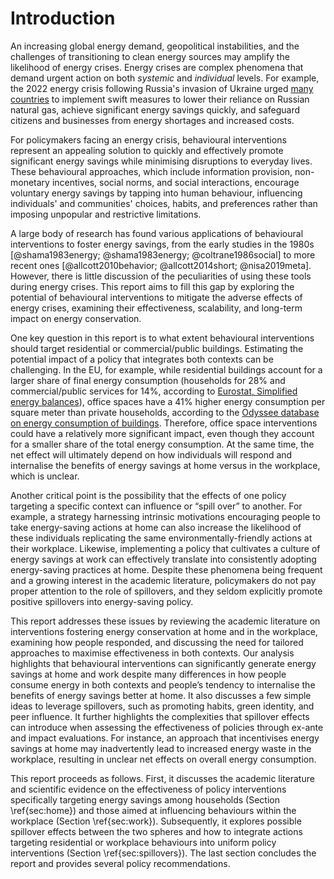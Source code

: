 # Introduction

An increasing global energy demand, geopolitical instabilities, and the challenges of transitioning to clean energy sources may amplify the likelihood of energy crises. Energy crises are complex phenomena that demand urgent action on both _systemic_ and _individual_ levels. For example, the 2022 energy crisis following Russia's invasion of Ukraine urged [many countries](https://www.nature.com/articles/d41586-022-00969-9) to implement swift measures to lower their reliance on Russian natural gas, achieve significant energy savings quickly, and safeguard citizens and businesses from energy shortages and increased costs.

For policymakers facing an energy crisis, behavioural interventions represent an appealing solution to quickly and effectively promote significant energy savings while minimising disruptions to everyday lives. These behavioural approaches, which include information provision, non-monetary incentives, social norms, and social interactions, encourage voluntary energy savings by tapping into human behaviour, influencing individuals' and communities' choices, habits, and preferences rather than imposing unpopular and restrictive limitations. 

A large body of research has found various applications of behavioural interventions to foster energy savings, from the early studies in the 1980s [@shama1983energy; @shama1983energy; @coltrane1986social] to more recent ones [@allcott2010behavior; @allcott2014short; @nisa2019meta]. However, there is little discussion of the peculiarities of using these tools during energy crises. This report aims to fill this gap by exploring the potential of behavioural interventions to mitigate the adverse effects of energy crises, examining their effectiveness, scalability, and long-term impact on energy conservation.

One key question in this report is to what extent behavioural interventions should target residential or commercial/public buildings. Estimating the potential impact of a policy that integrates both contexts can be challenging. In the EU, for example, while residential buildings account for a larger share of final energy consumption (households for 28% and commercial/public services for 14%, according to [Eurostat, Simplified energy balances](https://ec.europa.eu/eurostat/databrowser/view/NRG_BAL_S/default/table?lang=en)), office spaces have a 41% higher energy consumption per square meter than private households, according to the [Odyssee database on energy consumption of buildings](http://www.indicators.odyssee-mure.eu/). Therefore, office space interventions could have a relatively more significant impact, even though they account for a smaller share of the total energy consumption.  At the same time, the net effect will ultimately depend on how individuals will respond and internalise the benefits of energy savings at home versus in the workplace, which is unclear.  

Another critical point is the possibility that the effects of one policy targeting a specific context can influence or “spill over” to another. For example, a strategy harnessing intrinsic motivations encouraging people to take energy-saving actions at home can also increase the likelihood of these individuals replicating the same environmentally-friendly actions at their workplace. Likewise, implementing a policy that cultivates a culture of energy savings at work can effectively translate into consistently adopting energy-saving practices at home. Despite these phenomena being frequent and a growing interest in the academic literature, policymakers do not pay proper attention to the role of spillovers, and they seldom explicitly promote positive spillovers into energy-saving policy. 

This report addresses these issues by reviewing the academic literature on interventions fostering energy conservation at home and in the workplace, examining how people responded, and discussing the need for tailored approaches to maximise effectiveness in both contexts. Our analysis highlights that behavioural interventions can significantly generate energy savings at home and work despite many differences in how people consume energy in both contexts and people’s tendency to internalise the benefits of energy savings better at home. It also discusses a few simple ideas to leverage spillovers, such as promoting habits, green identity, and peer influence. It further highlights the complexities that spillover effects can introduce when assessing the effectiveness of policies through ex-ante and impact evaluations. For instance, an approach that incentivises energy savings at home may inadvertently lead to increased energy waste in the workplace, resulting in unclear net effects on overall energy consumption.

This report proceeds as follows. First, it discusses the academic literature and scientific evidence on the effectiveness of policy interventions specifically targeting energy savings among households (Section \ref{sec:home}) and those aimed at influencing behaviours within the workplace (Section \ref{sec:work}). Subsequently, it explores possible spillover effects between the two spheres and how to integrate actions targeting residential or workplace behaviours into uniform policy interventions (Section \ref{sec:spillovers}). The last section concludes the report and provides several policy recommendations.